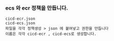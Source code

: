 ### ecs 와 ecr 정책을 만듭니다.
```
cicd-ecr.json
cicd-ecs.json
파일을 각각 정책생성 > json 에 붙여넣고 권한을 만듭니다
이름은 각각 cicd-ecr , cicd-ecs로 생성합니다.
```
